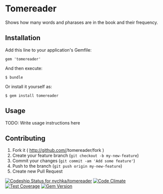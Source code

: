 # Tomereader

Shows how many words and pharases are in the book and their frequency.

## Installation

Add this line to your application's Gemfile:

    gem 'tomereader'

And then execute:

    $ bundle

Or install it yourself as:

    $ gem install tomereader

## Usage

TODO: Write usage instructions here

## Contributing

1. Fork it ( http://github.com/<my-github-username>/tomereader/fork )
2. Create your feature branch (`git checkout -b my-new-feature`)
3. Commit your changes (`git commit -am 'Add some feature'`)
4. Push to the branch (`git push origin my-new-feature`)
5. Create new Pull Request

[ ![Codeship Status for nychka/tomereader](https://www.codeship.io/projects/8595e280-3da0-0132-0fb6-028472313e2c/status)](https://www.codeship.io/projects/43314)
[![Code Climate](https://codeclimate.com/github/nychka/tomereader/badges/gpa.svg)](https://codeclimate.com/github/nychka/tomereader)
[![Test Coverage](https://codeclimate.com/github/nychka/tomereader/badges/coverage.svg)](https://codeclimate.com/github/nychka/tomereader)
[![Gem Version](https://badge.fury.io/rb/tomereader.svg)](http://badge.fury.io/rb/tomereader)
